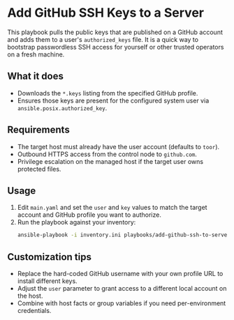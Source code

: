 # Add GitHub SSH Keys to a Server

This playbook pulls the public keys that are published on a GitHub account and adds them
to a user's `authorized_keys` file. It is a quick way to bootstrap passwordless SSH
access for yourself or other trusted operators on a fresh machine.

## What it does
- Downloads the `*.keys` listing from the specified GitHub profile.
- Ensures those keys are present for the configured system user via
  `ansible.posix.authorized_key`.

## Requirements
- The target host must already have the user account (defaults to `toor`).
- Outbound HTTPS access from the control node to `github.com`.
- Privilege escalation on the managed host if the target user owns protected files.

## Usage
1. Edit `main.yaml` and set the `user` and `key` values to match the target account and
   GitHub profile you want to authorize.
2. Run the playbook against your inventory:
   ```bash
   ansible-playbook -i inventory.ini playbooks/add-github-ssh-to-server/main.yaml
   ```

## Customization tips
- Replace the hard-coded GitHub username with your own profile URL to install different
  keys.
- Adjust the `user` parameter to grant access to a different local account on the host.
- Combine with host facts or group variables if you need per-environment credentials.
